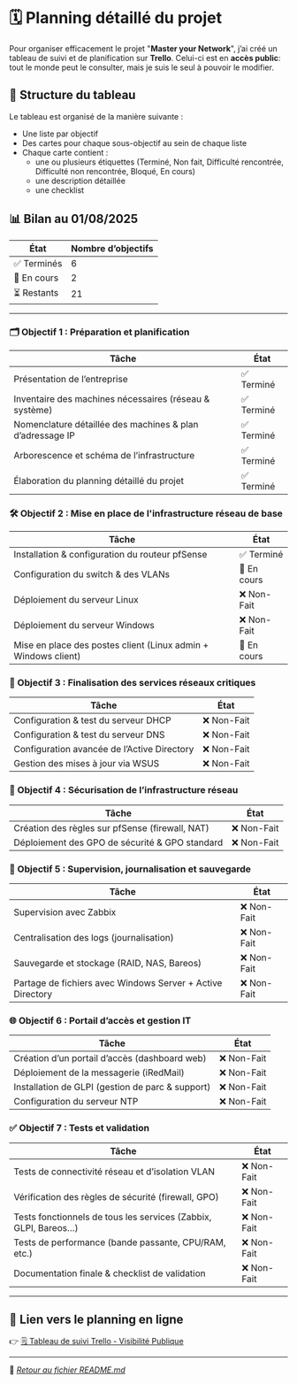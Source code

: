 # 🗓️ Planning détaillé du projet

Pour organiser efficacement le projet "**Master your Network**", j’ai créé un tableau de suivi et de planification sur **Trello**.
Celui-ci est en **accès public**: tout le monde peut le consulter, mais je suis le seul à pouvoir le modifier.

## 📐 Structure du tableau

Le tableau est organisé de la manière suivante :
- Une liste par objectif
- Des cartes pour chaque sous-objectif au sein de chaque liste
- Chaque carte contient :
  - une ou plusieurs étiquettes (Terminé, Non fait, Difficulté rencontrée, Difficulté non rencontrée, Bloqué, En cours)
  - une description détaillée
  - une checklist

## 📊 Bilan au 01/08/2025

| État        | Nombre d’objectifs |
| ----------- | ------------------ |
| ✅ Terminés  | 6                  |
| 🔄 En cours | 2                  |
| ⏳ Restants  | 21                 |

---

### 🗂️ Objectif 1 : Préparation et planification

| Tâche                                                     | État      |
| --------------------------------------------------------- | --------- |
| Présentation de l’entreprise                              | ✅ Terminé |
| Inventaire des machines nécessaires (réseau & système)    | ✅ Terminé |
| Nomenclature détaillée des machines & plan d’adressage IP | ✅ Terminé |
| Arborescence et schéma de l’infrastructure                | ✅ Terminé |
| Élaboration du planning détaillé du projet                | ✅ Terminé |

### 🛠️ Objectif 2 : Mise en place de l'infrastructure réseau de base

| Tâche                                                          | État        |
| -------------------------------------------------------------- | ----------- |
| Installation & configuration du routeur pfSense                | ✅ Terminé   |
| Configuration du switch & des VLANs                            | 🔄 En cours |
| Déploiement du serveur Linux                                   | ❌ Non-Fait  |
| Déploiement du serveur Windows                                 | ❌ Non-Fait  |
| Mise en place des postes client (Linux admin + Windows client) | 🔄 En cours |

### 🔧 Objectif 3 : Finalisation des services réseaux critiques

|Tâche|État|
|---|---|
|Configuration & test du serveur DHCP|❌ Non-Fait|
|Configuration & test du serveur DNS|❌ Non-Fait|
|Configuration avancée de l’Active Directory|❌ Non-Fait|
|Gestion des mises à jour via WSUS|❌ Non-Fait|

### 🔐 Objectif 4 : Sécurisation de l’infrastructure réseau

| Tâche                                           | État       |
| ----------------------------------------------- | ---------- |
| Création des règles sur pfSense (firewall, NAT) | ❌ Non-Fait |
| Déploiement des GPO de sécurité & GPO standard  | ❌ Non-Fait |
### 📡 Objectif 5 : Supervision, journalisation et sauvegarde

|Tâche|État|
|---|---|
|Supervision avec Zabbix|❌ Non-Fait|
|Centralisation des logs (journalisation)|❌ Non-Fait|
|Sauvegarde et stockage (RAID, NAS, Bareos)|❌ Non-Fait|
|Partage de fichiers avec Windows Server + Active Directory|❌ Non-Fait|

### 🌐 Objectif 6 : Portail d’accès et gestion IT

|Tâche|État|
|---|---|
|Création d’un portail d’accès (dashboard web)|❌ Non-Fait|
|Déploiement de la messagerie (iRedMail)|❌ Non-Fait|
|Installation de GLPI (gestion de parc & support)|❌ Non-Fait|
|Configuration du serveur NTP|❌ Non-Fait|
### ✅ Objectif 7 : Tests et validation

|Tâche|État|
|---|---|
|Tests de connectivité réseau et d’isolation VLAN|❌ Non-Fait|
|Vérification des règles de sécurité (firewall, GPO)|❌ Non-Fait|
|Tests fonctionnels de tous les services (Zabbix, GLPI, Bareos…)|❌ Non-Fait|
|Tests de performance (bande passante, CPU/RAM, etc.)|❌ Non-Fait|
|Documentation finale & checklist de validation|❌ Non-Fait|

---

## 🔗 Lien vers le planning en ligne

👉 [🗒️ Tableau de suivi Trello - Visibilité Publique](https://trello.com/b/GfEDKtpd/master-your-network)

---

📁 *[Retour au fichier README.md](/README.md)*

